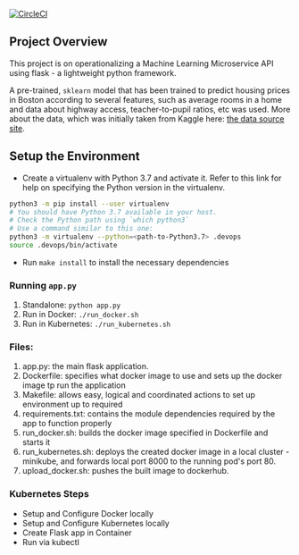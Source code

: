[![CircleCI](https://dl.circleci.com/status-badge/img/gh/Iyusuf40/project-4/tree/main.svg?style=svg)](https://dl.circleci.com/status-badge/redirect/gh/Iyusuf40/project-4/tree/main)

## Project Overview

This project is on operationalizing a Machine Learning Microservice API using flask -  a lightweight python framework. 

A pre-trained, `sklearn` model that has been trained to predict housing prices in Boston according to several features, 
such as average rooms in a home and data about highway access, teacher-to-pupil ratios, etc was used. More about the data, 
which was initially taken from Kaggle here: [the data source site](https://www.kaggle.com/c/boston-housing).


## Setup the Environment

* Create a virtualenv with Python 3.7 and activate it. Refer to this link for help on specifying the Python version in the virtualenv. 
```bash
python3 -m pip install --user virtualenv
# You should have Python 3.7 available in your host. 
# Check the Python path using `which python3`
# Use a command similar to this one:
python3 -m virtualenv --python=<path-to-Python3.7> .devops
source .devops/bin/activate
```
* Run `make install` to install the necessary dependencies

### Running `app.py`

1. Standalone:  `python app.py`
2. Run in Docker:  `./run_docker.sh`
3. Run in Kubernetes:  `./run_kubernetes.sh`

### Files:
1. app.py: the main flask application.
2. Dockerfile: specifies what docker image to use and sets up the docker image tp run the application
3. Makefile: allows easy, logical and coordinated actions to set up environment up to required
4. requirements.txt: contains the module dependencies required by the app to function properly
5. run_docker.sh: builds the docker image specified in Dockerfile and starts it
6. run_kubernetes.sh: deploys the created docker image in a local cluster - minikube, and forwards local port 8000 to the running pod's port 80.
7. upload_docker.sh: pushes the built image to dockerhub. 

### Kubernetes Steps

* Setup and Configure Docker locally
* Setup and Configure Kubernetes locally
* Create Flask app in Container
* Run via kubectl
